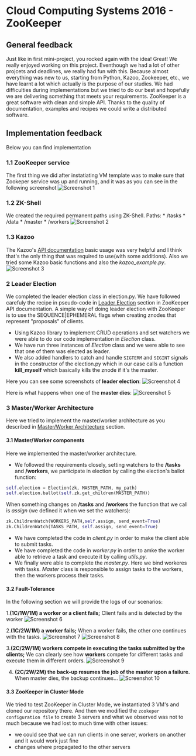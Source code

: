 # Cloud Computing Systems 2016 - ZooKeeper

## General feedback

Just like in first mini-project, you rocked again with the idea! Great! We really enjoyed working on this project. Eventhough we had a lot of other projcets and deadlines, we really had fun with this.
Because almost everything was new to us, starting from Python, Kazoo, Zookeeper, etc., we have learnt a lot which actually is the purpose of our studies. We had difficulties during implementations but we tried to do our best and hopefully we are delivering something that meets your requirements.
ZooKeeper is a great software with clean and simple API. Thanks to the quality of documentation, examples and recipes we could write a distributed software.

## Implementation feedback

Below you can find implementation 

### 1.1 ZooKeeper service

The first thing we did after instatiating VM template was to make sure that Zookeper
service was up and running, and it was as you can see in the following screenshot
![Screenshot 1](screenshots/zookeeper_service.png)

### 1.2 ZK-Shell 

We created the required permanent paths using ZK-Shell.
Paths: 
	* /tasks
	* /data
	* /master
	* /workers
![Screenshot 2](screenshots/zk-shell.png) 

### 1.3 Kazoo

The Kazoo's [API documentation](http://kazoo.readthedocs.io/en/latest/basic_usage.html) basic usage was very helpful and I think that's the only thing 
that was required to use(with some additions).
Also we tried some Kazoo basic functions and also the *kazoo_example.py*.
![Screenshot 3](screenshots/kazoo_example.png)
 
### 2 Leader Election

We completed the leader election class in election.py. We have followed carefuly the recipe in pseudo-code in [Leader Election](http://zookeeper.apache.org/doc/trunk/recipes.html#sc_leaderElection) section in ZooKeeper API documentation.
A simple way of doing leader election with ZooKeeper is to use the SEQUENCE|EPHEMERAL flags when creating znodes that represent "proposals" of clients. 

- Using Kazoo library to implement CRUD operations and set watchers we were able to do our code implementation in *Election* class. 
- We have run three instances of *Election* class and we were able to see that one of them was elected as leader.
- We also added handlers to catch and handle `SIGTERM` and `SIGINT` signals in the constructor of the election.py which in our case
  calls a function **kill_myself** which basically kills the znode if it's the master.

Here you can see some screenshots of **leader election**:
![Screenshot 4](screenshots/leader_election.png)

Here is what happens when one of the **master dies**:
![Screenshot 5](screenshots/master_dies.png)

### 3 Master/Worker Architecture

Here we tried to implement the master/worker architecture as you described in [Master/Worker Architecture](https://github.com/ljakupi/zk#3---masterworker-architecture) section.


#### 3.1 Master/Worker components
Here we implemented the master/worker architecture.

- We followed the requirements closely, setting watchers to the **/tasks** and **/workers**, we participate in election by calling 
  the election's ballot function:

```python   
self.election = Election(zk, MASTER_PATH, my_path)
self.election.ballot(self.zk.get_children(MASTER_PATH))
```
  
  When something changes on **/tasks** and **/workers** the function that we call is _assign_ (we defined it when we set the watchers):
  
```python   
zk.ChildrenWatch(WORKERS_PATH,self.assign, send_event=True)	
zk.ChildrenWatch(TASKS_PATH, self.assign, send_event=True)
```

- We have completed the code in *client.py* in order to make the client able to submit tasks. 
- We have completed the code in *worker.py* in order to amke the worker able to retrieve a task and execute it by calling *utils.py*.
- We finally were able to complete the *master.py*. Here we bind workeres with tasks. *Master* class is responsible to assign tasks to the workers, then the workers process their tasks.

#### 3.2 Fault-Tolerance

In the following section we will provide the logs of our scenarios:

1.**(1C/1W/1M) a worker or a client fails;**
Client fails and is detected by the worker
![Screenshot 6](screenshots/client_failure.png)

2.**(1C/2W/1M) a worker fails;**
When a worker fails, the other one continues with the tasks.
![Screenshot 7](screenshots/worker-failure.png)
![Screenshot 8](screenshots/worker-failure-2.png)

3.**(2C/2W/1M) workers compete in executing the tasks submitted by the clients;**
We can clearly see how **workers** compete for different tasks and execute them in different orders.
![Screenshot 9](screenshots/workers_competing_for_tasks.png)

4. **(2C/2W/2M) the back-up resumes the job of the master upon a failure.**
When master dies, the backup continues...
![Screenshot 10](screenshots/master_dies_backup_continues_1.png)


#### 3.3 ZooKeeper in Cluster Mode

We tried to test ZooKeeper in Cluster Mode, we instantiated 3 VM's and cloned our repository there.
And then we modified the `zookeper configuration file` to create 3 servers and what we observed was not to much
because we had lost to much time with other issues:

 * we could see that we can run clients in one server, workers on another and it would work just fine
 * changes where propagated to the other servers

